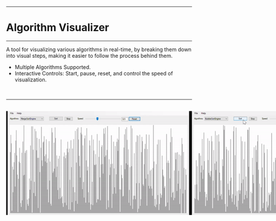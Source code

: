 *************************************************************************************************
# Algorithm Visualizer
*************************************************************************************************

A tool for visualizing various algorithms in real-time, by breaking them down into visual steps, making it easier to follow the process behind them. 
- Multiple Algorithms Supported.
- Interactive Controls: Start, pause, reset, and control the speed of visualization.

<br>

---
<br>

<div style='display:flex; justify-content:space-between;'>
    <img src='./AlgorithmVisualizer/assets/images/AlgorithmVisualizer_Ms.gif' width='500'>
    <img src='./AlgorithmVisualizer/assets/images/AlgorithmVisualizer_BS.gif' width='500'>
</div>